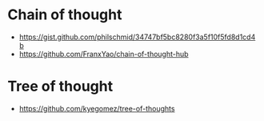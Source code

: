 # Chain of thought

- https://gist.github.com/philschmid/34747bf5bc8280f3a5f10f5fd8d1cd4b
- https://github.com/FranxYao/chain-of-thought-hub

# Tree of thought

- https://github.com/kyegomez/tree-of-thoughts
